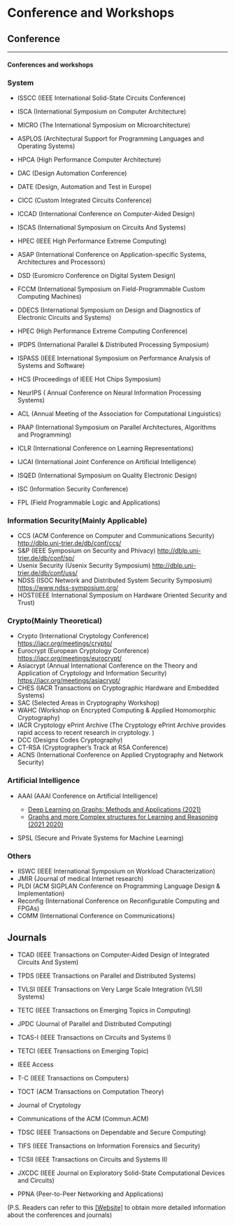 # **Conference and Workshops**

## **Conference** 
---
#### **Conferences and workshops**

### **System**

- ISSCC (IEEE International Solid-State Circuits Conference)

- ISCA (International Symposium on Computer Architecture)

- MICRO (The International Symposium on Microarchitecture)

- ASPLOS (Architectural Support for Programming Languages and Operating Systems)

- HPCA (High Performance Computer Architecture)

- DAC (Design Automation Conference)

- DATE (Design, Automation and Test in Europe)

- CICC (Custom Integrated Circuits Conference)

- ICCAD (International Conference on Computer-Aided Design)

- ISCAS (International Symposium on Circuits And Systems)

- HPEC (IEEE High Performance Extreme Computing)

- ASAP (International Conference on Application-specific Systems, Architectures and Processors)

- DSD (Euromicro Conference on Digital System Design)

- FCCM (International Symposium on Field-Programmable Custom Computing Machines)

- DDECS (International Symposium on Design and Diagnostics of Electronic Circuits and Systems) 

- HPEC (High Performance Extreme Computing Conference)

- IPDPS (International Parallel & Distributed Processing Symposium)

- ISPASS (IEEE International Symposium on Performance Analysis of Systems and Software)

- HCS (Proceedings of IEEE Hot Chips Symposium)

- NeurIPS (	Annual Conference on Neural Information Processing Systems)

- ACL (Annual Meeting of the Association for Computational Linguistics)

- PAAP (International Symposium on Parallel Architectures, Algorithms and Programming)

- ICLR (International Conference on Learning Representations)

- IJCAI (International Joint Conference on Artificial Intelligence)

- ISQED (International Symposium on Quality Electronic Design)

- ISC (Information Security Conference)
- FPL (Field Programmable Logic and Applications)

### **Information Security(Mainly Applicable)**

- CCS (ACM Conference on Computer and Communications Security)  http://dblp.uni-trier.de/db/conf/ccs/
- S&P (IEEE Symposium on Security and Phivacy)  http://dblp.uni-trier.de/db/conf/sp/
- Usenix Security (Usenix Security Symposium)  http://dblp.uni-trier.de/db/conf/uss/
- NDSS (ISOC Network and Distributed System Security Symposium)  https://www.ndss-symposium.org/
- HOST(IEEE International Symposium on Hardware Oriented Security and Trust)



### **Crypto(Mainly Theoretical)**

- Crypto (International Cryptology Conference)  https://iacr.org/meetings/crypto/
- Eurocrypt (European Cryptology Conference) https://iacr.org/meetings/eurocrypt/
- Asiacrypt (Annual International Conference on the Theory and Application of Cryptology and Information Security)  https://iacr.org/meetings/asiacrypt/
- CHES (IACR Transactions on Cryptographic Hardware and Embedded Systems)
- SAC (Selected Areas in Cryptography Workshop)
- WAHC (Workshop on Encrypted Computing & Applied Homomorphic Cryptography)
- IACR Cryptology ePrint Archive (The Cryptology ePrint Archive provides rapid access to recent research in cryptology. )
- DCC (Designs Codes Cryptography)
- CT-RSA (Cryptographer’s Track at RSA Conference)
- ACNS (International Conference on Applied Cryptography and Network Security)


### **Artificial Intelligence**

- AAAI (AAAI Conference on Artificial Intelligence)
  * [Deep Learning on Graphs: Methods and Applications (2021)](https://deep-learning-graphs.bitbucket.io/dlg-aaai21/)
  * [Graphs and more Complex structures for Learning and Reasoning (2021 2020)](https://sites.google.com/view/gclr2021/)
  
-  SPSL (Secure and Private Systems for Machine Learning)

### **Others**

- IISWC (IEEE International Symposium on Workload Characterization)
- JMIR (Journal of medical Internet research)
- PLDI (ACM SIGPLAN Conference on Programming Language Design & Implementation)
- Reconfig (International Conference on Reconfigurable Computing and FPGAs)
- COMM (International Conference on Communications)

## **Journals**


- TCAD (IEEE Transactions on Computer-Aided Design of Integrated Circuits And System)

- TPDS (IEEE Transactions on Parallel and Distributed Systems)

- TVLSI (IEEE Transactions on Very Large Scale Integration (VLSI) Systems)

- TETC (IEEE Transactions on Emerging Topics in Computing)

- JPDC (Journal of Parallel and Distributed Computing)

- TCAS-I (IEEE Transactions on Circuits and Systems I)

- TETCI (IEEE Transactions on Emerging Topic)

- IEEE Access

- T-C (IEEE Transactions on Computers)

- TOCT (ACM Transactions on Computation Theory) 

- Journal of Cryptology

- Communications of the ACM (Commun.ACM)

- TDSC (IEEE Transactions on Dependable and Secure Computing)

- TIFS (IEEE Transactions on Information Forensics and Security)

- TCSII (IEEE Transactions on Circuits and Systems II)

- JXCDC (IEEE Journal on Exploratory Solid-State Computational Devices and Circuits)

- PPNA (Peer-to-Peer Networking and Applications)



(P.S. Readers can refer to this [[Website]](https://ccf.atom.im/) to obtain more detailed information about the conferences and journals)

